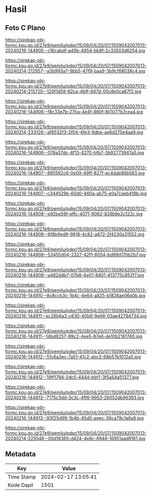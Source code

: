 # Hasil

## Foto C Plano

https://sirekap-obj-formc.kpu.go.id/27e9/pemilu/pdpr/15/09/04/20/07/1509042007013-20240216-144905--c16cabdf-a49b-4954-bb8f-2c33503d6254.jpg

https://sirekap-obj-formc.kpu.go.id/27e9/pemilu/pdpr/15/09/04/20/07/1509042007013-20240214-212957--a3b993a7-9bb5-47f9-baa9-3b9cf68038c4.jpg

https://sirekap-obj-formc.kpu.go.id/27e9/pemilu/pdpr/15/09/04/20/07/1509042007013-20240214-215720--120f1d59-62ca-4bff-947d-00c8e0ca67f2.jpg

https://sirekap-obj-formc.kpu.go.id/27e9/pemilu/pdpr/15/09/04/20/07/1509042007013-20240216-144906--f8c33e7b-27ba-4e4f-860f-801077b7cea4.jpg

https://sirekap-obj-formc.kpu.go.id/27e9/pemilu/pdpr/15/09/04/20/07/1509042007013-20240214-233126--af8532f3-2f04-4fe3-9dbe-ae6d270e4aa9.jpg

https://sirekap-obj-formc.kpu.go.id/27e9/pemilu/pdpr/15/09/04/20/07/1509042007013-20240216-144906--078a37dc-4f13-4270-bfb7-3b92773947a5.jpg

https://sirekap-obj-formc.kpu.go.id/27e9/pemilu/pdpr/15/09/04/20/07/1509042007013-20240216-144907--885592c6-0e09-49ff-827f-ec4dab96b583.jpg

https://sirekap-obj-formc.kpu.go.id/27e9/pemilu/pdpr/15/09/04/20/07/1509042007013-20240216-144907--c344529b-60d0-460a-ab75-e0a7caeb418b.jpg

https://sirekap-obj-formc.kpu.go.id/27e9/pemilu/pdpr/15/09/04/20/07/1509042007013-20240216-144908--e92be59f-effc-4071-9062-828b9e2c122c.jpg

https://sirekap-obj-formc.kpu.go.id/27e9/pemilu/pdpr/15/09/04/20/07/1509042007013-20240216-144908--6f8b9ed9-9818-4c82-a872-2f4230a31552.jpg

https://sirekap-obj-formc.kpu.go.id/27e9/pemilu/pdpr/15/09/04/20/07/1509042007013-20240216-144909--53455d04-2327-42f1-8054-bd99d170b2b7.jpg

https://sirekap-obj-formc.kpu.go.id/27e9/pemilu/pdpr/15/09/04/20/07/1509042007013-20240216-144909--a482ddb7-07b8-4e01-8401-413775c852f7.jpg

https://sirekap-obj-formc.kpu.go.id/27e9/pemilu/pdpr/15/09/04/20/07/1509042007013-20240216-144910--8c8ccb3c-1b4c-4e64-a825-b1826ae06a0b.jpg

https://sirekap-obj-formc.kpu.go.id/27e9/pemilu/pdpr/15/09/04/20/07/1509042007013-20240216-144911--ec28b6a3-c630-40b8-9e66-03ae42794734.jpg

https://sirekap-obj-formc.kpu.go.id/27e9/pemilu/pdpr/15/09/04/20/07/1509042007013-20240216-144911--14bd6257-89c2-4ee5-87e6-de10b2181740.jpg

https://sirekap-obj-formc.kpu.go.id/27e9/pemilu/pdpr/15/09/04/20/07/1509042007013-20240216-144912--51c6a3ec-7a51-41c2-abc2-68b57b1012a5.jpg

https://sirekap-obj-formc.kpu.go.id/27e9/pemilu/pdpr/15/09/04/20/07/1509042007013-20240216-144912--19ff1794-2dc5-444d-bbf1-3f5a54a51377.jpg

https://sirekap-obj-formc.kpu.go.id/27e9/pemilu/pdpr/15/09/04/20/07/1509042007013-20240216-144913--7175c3dd-3c3c-4ff6-9953-26052db96393.jpg

https://sirekap-obj-formc.kpu.go.id/27e9/pemilu/pdpr/15/09/04/20/07/1509042007013-20240216-144913--93f25d99-1b4b-45d0-aeec-36ca79c1a6a6.jpg

https://sirekap-obj-formc.kpu.go.id/27e9/pemilu/pdpr/15/09/04/20/07/1509042007013-20240214-225546--00d18365-d424-4e8c-8948-16951aad9161.jpg


## Metadata

| Key        | Value               |
| ---------- | ------------------- |
| Time Stamp | 2024-02-17 13:05:41 |
| Kode Dapil | 1501                |



